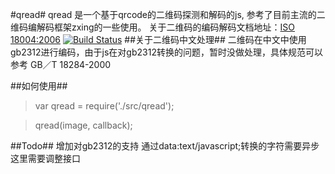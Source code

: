 #qread#
qread 是一个基于qrcode的二维码探测和解码的js, 参考了目前主流的二维码编解码框架zxing的一些使用。
关于二维码的编码解码文档地址：[ISO 18004:2006](http://download.adamas.ai/dlbase/Stuff/ISO_IEC-18004-2006.pdf)
[![Build Status](https://travis-ci.org/atrl/qread.png)](https://travis-ci.org/atrl/qread)
##关于二维码中文处理##
二维码在中文中使用gb2312进行编码，由于js在对gb2312转换的问题，暂时没做处理，具体规范可以参考 GB／T 18284-2000

##如何使用##
> var qread = require('./src/qread');

> qread(image, callback);

##Todo##
增加对gb2312的支持 通过data:text/javascript;转换的字符需要异步 这里需要调整接口

